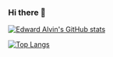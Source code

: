 ### Hi there 👋

[![Edward Alvin's GitHub stats](https://github-readme-stats-sigma-five.vercel.app/api?username=fl-sll&show_icons=true&theme=onedark)](https://github.com/anuraghazra/github-readme-stats)

[![Top Langs](https://github-readme-stats-sigma-five.vercel.app/api/top-langs/?username=fl-sll&layout=compact&theme=dracula)](https://github.com/anuraghazra/github-readme-stats)
